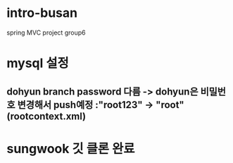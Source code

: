 # intro-busan

spring MVC project group6

# mysql 설정

## dohyun branch password 다름 -> dohyun은 비밀번호 변경해서 push예정 :"root123" -> "root" (rootcontext.xml)

# sungwook 깃 클론 완료
